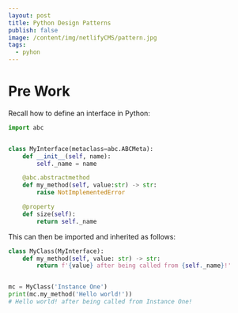 ```yaml
---
layout: post
title: Python Design Patterns
publish: false
image: /content/img/netlifyCMS/pattern.jpg
tags:
  - pyhon
---
```

# Pre Work

Recall how to define an interface in Python:
```python
import abc


class MyInterface(metaclass=abc.ABCMeta):
    def __init__(self, name):
        self._name = name

    @abc.abstractmethod
    def my_method(self, value:str) -> str:
        raise NotImplementedError

    @property
    def size(self):
        return self._name
```

This can then be imported and inherited as follows: 

```python
class MyClass(MyInterface):
    def my_method(self, value: str) -> str:
        return f'{value} after being called from {self._name}!'


mc = MyClass('Instance One')
print(mc.my_method('Hello world!'))
# Hello world! after being called from Instance One!
```

